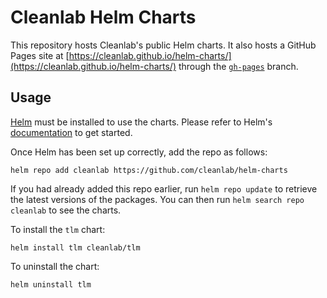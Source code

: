 # Cleanlab Helm Charts

This repository hosts Cleanlab's public Helm charts. 
It also hosts a GitHub Pages site at [https://cleanlab.github.io/helm-charts/](https://cleanlab.github.io/helm-charts/) through the [`gh-pages`](https://github.com/cleanlab/helm-charts/tree/gh-pages) branch.

## Usage

[Helm](https://helm.sh) must be installed to use the charts.  Please refer to
Helm's [documentation](https://helm.sh/docs) to get started.

Once Helm has been set up correctly, add the repo as follows:

    helm repo add cleanlab https://github.com/cleanlab/helm-charts

If you had already added this repo earlier, run `helm repo update` to retrieve
the latest versions of the packages.  You can then run `helm search repo
cleanlab` to see the charts.

To install the `tlm` chart:

    helm install tlm cleanlab/tlm

To uninstall the chart:

    helm uninstall tlm

